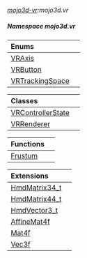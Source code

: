_[mojo3d-vr](../../modules/mojo3d-vr/mojo3d-vr-module.md):mojo3d.vr_
##### Namespace mojo3d.vr

| Enums | |
|:---|:---|
| [VRAxis](mojo3d-vr-vraxis.md) |  |
| [VRButton](mojo3d-vr-vrbutton.md) |  |
| [VRTrackingSpace](mojo3d-vr-vrtrackingspace.md) |  |

| Classes | |
|:---|:---|
| [VRControllerState](mojo3d-vr-vrcontrollerstate.md) |  |
| [VRRenderer](mojo3d-vr-vrrenderer.md) |  |

| Functions | |
|:---|:---|
| [Frustum](mojo3d-vr-frustum.md) |  |

| Extensions | |
|:---|:---|
| [HmdMatrix34\_t](mojo3d-vr-hmdmatrix34_t_ext.md) |  |
| [HmdMatrix44\_t](mojo3d-vr-hmdmatrix44_t_ext.md) |  |
| [HmdVector3\_t](mojo3d-vr-hmdvector3_t_ext.md) |  |
| [AffineMat4f](mojo3d-vr-affinemat4f_ext.md) |  |
| [Mat4f](mojo3d-vr-mat4f_ext.md) |  |
| [Vec3f](mojo3d-vr-vec3f_ext.md) |  |
